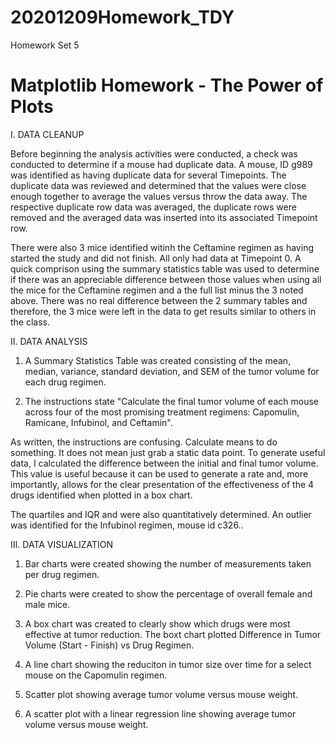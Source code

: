 # 20201209Homework_TDY
Homework Set 5
# Matplotlib Homework - The Power of Plots

I. DATA CLEANUP

Before beginning the analysis activities were conducted, a check was conducted to determine if a mouse had duplicate data.  A mouse, ID g989 was identified as having duplicate data for several Timepoints.  The duplicate data was reviewed and determined that the values were close enough together to average the values versus throw the data away.  The respective duplicate row data was averaged, the duplicate rows were removed and the averaged data was inserted into its associated Timepoint row.

There were also 3 mice identified witinh the Ceftamine regimen as having started the study and did not finish.  All only had data at Timepoint 0.  A quick comprison using the summary statistics table was used to determine if there was an appreciable difference between those values when using all the mice for the Ceftamine regimen and a the full list minus the 3 noted above.  There was no real difference between the 2 summary tables and therefore, the 3 mice were left in the data to get results similar to others in the class.

II. DATA ANALYSIS

1) A Summary Statistics Table was created consisting of the mean, median, variance, standard deviation, and SEM of the tumor volume for each drug regimen.

2) The instructions state "Calculate the final tumor volume of each mouse across four of the most promising treatment regimens: Capomulin, Ramicane, Infubinol, and Ceftamin". 
 
 As written, the instructions are confusing.  Calculate means to do something.  It does not mean just grab a static data point. To generate useful data, I calculated the difference between the initial and final tumor volume.  This value is useful because it can be used to generate a rate and, more importantly, allows for the clear presentation of the effectiveness of the 4 drugs identified when plotted in a box chart. 
 
 The quartiles and IQR and were also quantitatively determined.  An outlier was identified for the Infubinol regimen, mouse id c326..
  
 III. DATA VISUALIZATION
 
 1) Bar charts were created showing the number of measurements taken per drug regimen.
 
 2) Pie charts were created to show the percentage of overall female and male mice.
 
 3) A box chart was created to clearly show which drugs were most effective at tumor reduction.
 The boxt chart plotted Difference in  Tumor Volume (Start - Finish) vs Drug Regimen.
 
 4) A line chart showing the reduciton in tumor size over time for a select mouse on the Capomulin 
 regimen.
 
 5) Scatter plot showing average tumor volume versus mouse weight.
 
 6) A scatter plot with a linear regression line showing average tumor volume versus mouse weight.

